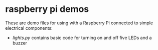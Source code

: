 # raspberry pi demos

These are demo files for using with a Raspberry Pi connected to simple electrical components:

 * *lights.py* contains basic code for turning on and off five LEDs and a buzzer
